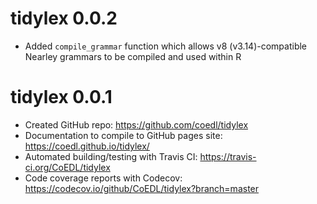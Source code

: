 # tidylex 0.0.2

* Added `compile_grammar` function which allows v8 (v3.14)-compatible Nearley grammars to be compiled and used within R

# tidylex 0.0.1

* Created GitHub repo: https://github.com/coedl/tidylex
* Documentation to compile to GitHub pages site: https://coedl.github.io/tidylex/
* Automated building/testing with Travis CI: https://travis-ci.org/CoEDL/tidylex
* Code coverage reports with Codecov: https://codecov.io/github/CoEDL/tidylex?branch=master
